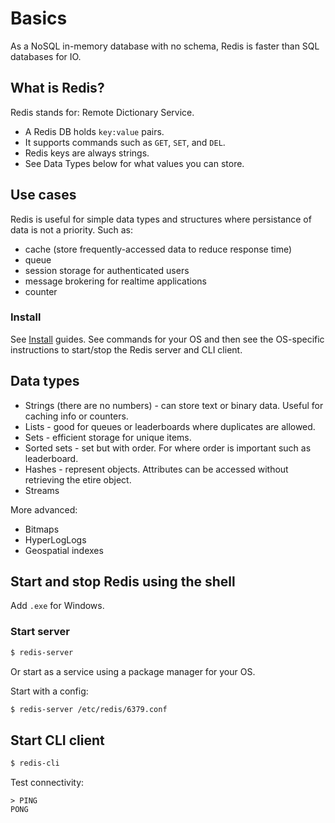 
# Basics

As a NoSQL in-memory database with no schema, Redis is faster than SQL databases for IO.

## What is Redis?

Redis stands for: Remote Dictionary Service.

- A Redis DB holds `key:value` pairs.
- It supports commands such as `GET`, `SET`, and `DEL`.
- Redis keys are always strings.
- See Data Types below for what values you can store.


## Use cases

Redis is useful for simple data types and structures where persistance of data is not a priority. Such as:

- cache (store frequently-accessed data to reduce response time)
- queue
- session storage for authenticated users
- message brokering for realtime applications
- counter

### Install

See [Install](https://redis.io/docs/latest/operate/oss_and_stack/install/install-redis/) guides. See commands for your OS and then see the OS-specific instructions to start/stop the Redis server and CLI client.

## Data types

- Strings (there are no numbers) - can store text or binary data. Useful for caching info or counters.
- Lists - good for queues or leaderboards where duplicates are allowed.
- Sets - efficient storage for unique items.
- Sorted sets - set but with order. For where order is important such as leaderboard.
- Hashes - represent objects. Attributes can be accessed without retrieving the etire object.
- Streams

More advanced:

- Bitmaps
- HyperLogLogs
- Geospatial indexes

## Start and stop Redis using the shell

Add `.exe` for Windows.

### Start server

```sh
$ redis-server
```

Or start as a service using a package manager for your OS.

Start with a config:

```sh
$ redis-server /etc/redis/6379.conf
```

## Start CLI client

```sh
$ redis-cli
```

Test connectivity:

```console
> PING
PONG
```
